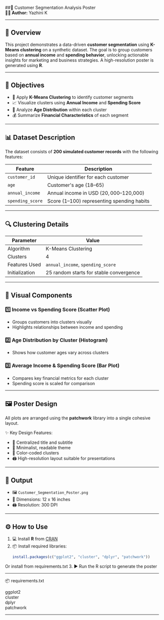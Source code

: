

##📌 Customer Segmentation Analysis Poster  
**👩‍💻 Author:** Yazhini K

---

## 🧠 Overview  
This project demonstrates a data-driven **customer segmentation** using **K-Means clustering** on a synthetic dataset. The goal is to group customers based on **annual income** and **spending behavior**, unlocking actionable insights for marketing and business strategies. A high-resolution poster is generated using **R**.

---

## 🎯 Objectives  
- 🧪 Apply **K-Means Clustering** to identify customer segments  
- 📈 Visualize clusters using **Annual Income** and **Spending Score**  
- 👥 Analyze **Age Distribution** within each cluster  
- 💰 Summarize **Financial Characteristics** of each segment  

---

## 📊 Dataset Description  
The dataset consists of **200 simulated customer records** with the following features:

| Feature           | Description                                |
|-------------------|--------------------------------------------|
| `customer_id`     | Unique identifier for each customer        |
| `age`             | Customer's age (18–65)                     |
| `annual_income`   | Annual income in USD ($20,000–$120,000)    |
| `spending_score`  | Score (1–100) representing spending habits |

---

## 🔍 Clustering Details  

| Parameter          | Value                                      |
|--------------------|--------------------------------------------|
| Algorithm          | K-Means Clustering                         |
| Clusters           | 4                                          |
| Features Used      | `annual_income`, `spending_score`          |
| Initialization     | 25 random starts for stable convergence    |

---

## 📐 Visual Components  

### 1️⃣ Income vs Spending Score (Scatter Plot)  
- Groups customers into clusters visually  
- Highlights relationships between income and spending  

### 2️⃣ Age Distribution by Cluster (Histogram)  
- Shows how customer ages vary across clusters  

### 3️⃣ Average Income & Spending Score (Bar Plot)  
- Compares key financial metrics for each cluster  
- Spending score is scaled for comparison  

---

## 🖼️ Poster Design  
All plots are arranged using the **patchwork** library into a single cohesive layout.

✨ Key Design Features:
- 📌 Centralized title and subtitle  
- 🎨 Minimalist, readable theme  
- 🌈 Color-coded clusters  
- 🖨️ High-resolution layout suitable for presentations

---

## 🧾 Output  

- 🖼️ `Customer_Segmentation_Poster.png`  
- 📐 Dimensions: 12 x 16 inches  
- 🖨️ Resolution: 300 DPI  

---

## ⚙️ How to Use  

1. 💻 Install **R** from [CRAN](https://cran.r-project.org/)  
2. 📦 Install required libraries:  
   ```r
   install.packages(c("ggplot2", "cluster", "dplyr", "patchwork"))

Or install from requirements.txt
3. ▶️ Run the R script to generate the poster


---

📦 requirements.txt

ggplot2  
cluster  
dplyr  
patchwork


---

